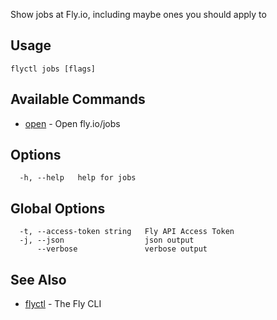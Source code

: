 Show jobs at Fly.io, including maybe ones you should apply to

## Usage
~~~
flyctl jobs [flags]
~~~

## Available Commands
* [open](/docs/flyctl/jobs-open/)	 - Open fly.io/jobs

## Options

~~~
  -h, --help   help for jobs
~~~

## Global Options

~~~
  -t, --access-token string   Fly API Access Token
  -j, --json                  json output
      --verbose               verbose output
~~~

## See Also

* [flyctl](/docs/flyctl/help/)	 - The Fly CLI

